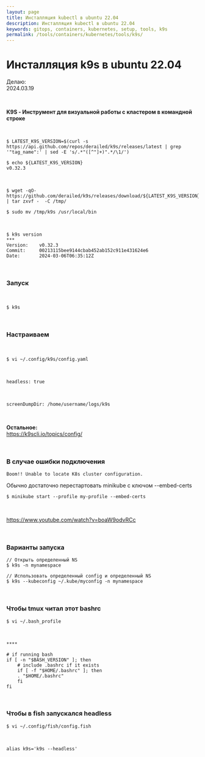 ```yaml
---
layout: page
title: Инсталляция kubectl в ubuntu 22.04
description: Инсталляция kubectl в ubuntu 22.04
keywords: gitops, containers, kubernetes, setup, tools, k9s
permalink: /tools/containers/kubernetes/tools/k9s/
---
```


# Инсталляция k9s в ubuntu 22.04

Делаю:  
2024.03.19

<br/>

**K9S - Инструмент для визуальной работы с кластером в командной строке**

<br/>

```
$ LATEST_K9S_VERSION=$(curl -s https://api.github.com/repos/derailed/k9s/releases/latest | grep '"tag_name":' | sed -E 's/.*"([^"]+)".*/\1/')

$ echo ${LATEST_K9S_VERSION}
v0.32.3
```

<br/>

```
$ wget -qO- https://github.com/derailed/k9s/releases/download/${LATEST_K9S_VERSION}/k9s_Linux_amd64.tar.gz | tar zxvf -  -C /tmp/

$ sudo mv /tmp/k9s /usr/local/bin
```

<br/>

```
$ k9s version
***
Version:    v0.32.3
Commit:     00213115bee9144cbab452ab152c911e431624e6
Date:       2024-03-06T06:35:12Z
```

<br/>

### Запуск

<br/>

```
$ k9s
```

<br/>

### Настраиваем

<br/>

```
$ vi ~/.config/k9s/config.yaml
```

<br/>

```
headless: true
```

<br/>

```
screenDumpDir: /home/username/logs/k9s
```

<br/>

**Остальное:**  
https://k9scli.io/topics/config/

<br/>

### В случае ошибки подключения

```
Boom!! Unable to locate K8s cluster configuration.
```

Обычно достаточно перестартовать minikube с ключом --embed-certs

```
$ minikube start --profile my-profile --embed-certs
```

<br/>

https://www.youtube.com/watch?v=boaW9odvRCc

<br/>

### Варианты запуска

```
// Открыть определенный NS
$ k9s -n mynamespace

// Использовать определенный config и определенный NS
$ k9s --kubeconfig ~/.kube/myconfig -n mynamespace
```

<br/>

### Чтобы tmux читал этот bashrc

```
$ vi ~/.bash_profile
```

<br/>

```
****

# if running bash
if [ -n "$BASH_VERSION" ]; then
    # include .bashrc if it exists
    if [ -f "$HOME/.bashrc" ]; then
    . "$HOME/.bashrc"
    fi
fi
```

<br/>

### Чтобы в fish запускался headless

```
$ vi ~/.config/fish/config.fish
```

<br/>

```
alias k9s='k9s --headless'
```
